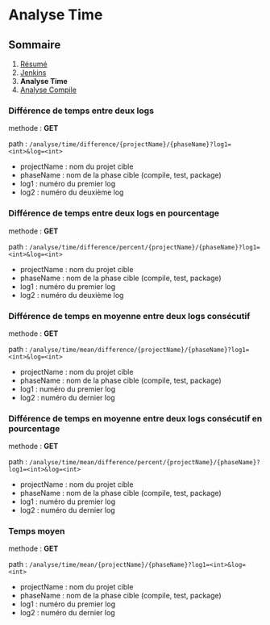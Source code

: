 # Analyse Time

## Sommaire

1. [Résumé](https://github.com/leofrere/PJI-APIRestFull/blob/master/README.md)
2. [Jenkins](https://github.com/leofrere/PJI-APIRestFull/blob/master/doc/Jenkins.md)
3. **Analyse Time**
4. [Analyse Compile](https://github.com/leofrere/PJI-APIRestFull/blob/master/doc/AnalyseCompile.md)

### Différence de temps entre deux logs

methode : **GET**

path : `/analyse/time/difference/{projectName}/{phaseName}?log1=<int>&log=<int>`
- projectName : nom du projet cible
- phaseName : nom de la phase cible (compile, test, package)
- log1 : numéro du premier log
- log2 : numéro du deuxième log

### Différence de temps entre deux logs en pourcentage

methode : **GET**

path : `/analyse/time/difference/percent/{projectName}/{phaseName}?log1=<int>&log=<int>`
- projectName : nom du projet cible
- phaseName : nom de la phase cible (compile, test, package)
- log1 : numéro du premier log
- log2 : numéro du deuxième log

### Différence de temps en moyenne entre deux logs consécutif

methode : **GET**

path : `/analyse/time/mean/difference/{projectName}/{phaseName}?log1=<int>&log=<int>`
- projectName : nom du projet cible
- phaseName : nom de la phase cible (compile, test, package)
- log1 : numéro du premier log
- log2 : numéro du dernier log

### Différence de temps en moyenne entre deux logs consécutif en pourcentage

methode : **GET**

path : `/analyse/time/mean/difference/percent/{projectName}/{phaseName}?log1=<int>&log=<int>`
- projectName : nom du projet cible
- phaseName : nom de la phase cible (compile, test, package)
- log1 : numéro du premier log
- log2 : numéro du dernier log

### Temps moyen

methode : **GET**

path : `/analyse/time/mean/{projectName}/{phaseName}?log1=<int>&log=<int>`
- projectName : nom du projet cible
- phaseName : nom de la phase cible (compile, test, package)
- log1 : numéro du premier log
- log2 : numéro du dernier log